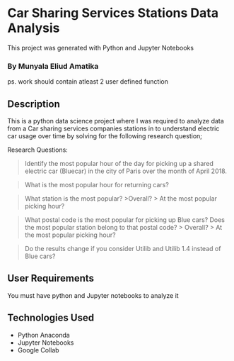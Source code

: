 # Car Sharing Services Stations Data Analysis
This project was generated with Python and Jupyter Notebooks

### By Munyala Eliud Amatika
ps. work should contain atleast 2 user defined function
## Description

This is a python data science project where I was required to analyze  data from a Car sharing services companies stations in to understand electric car usage over time by solving for the following research question;

Research Questions: 

> Identify the most popular hour of the day for picking up a shared electric car (Bluecar) in the city of Paris over the month of April 2018.

> What is the most popular hour for returning cars?

> What station is the most popular? 
        >Overall?
        > At the most popular picking hour?

> What postal code is the most popular for picking up Blue cars? Does the most popular station belong to that postal code? 
        > Overall?
        > At the most popular picking hour?

> Do the results change if you consider Utilib and Utilib 1.4 instead of Blue cars? 

## User Requirements
You must have python and Jupyter notebooks to analyze it 

## Technologies Used 

* Python Anaconda
* Jupyter Notebooks 
* Google Collab


